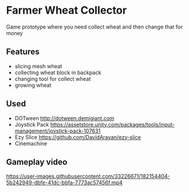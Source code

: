 # Farmer Wheat Collector
Game prototype where you need collect wheat and then change that for money

## Features
- slicing mesh wheat
- collecting wheat block in backpack
- changing tool for collect wheat
- growing wheat

## Used
- DOTween http://dotween.demigiant.com
- Joystick Pack https://assetstore.unity.com/packages/tools/input-management/joystick-pack-107631
- Ezy Slice https://github.com/DavidArayan/ezy-slice
- Cinemachine

## Gameplay video
https://user-images.githubusercontent.com/33226671/182154404-5b242949-dbfe-41dc-bbfa-7773ac57456f.mp4

